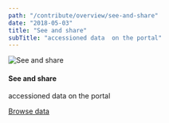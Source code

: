 ```yaml
---
path: "/contribute/overview/see-and-share"
date: "2018-05-03"
title: "See and share"
subTitle: "accessioned data  on the portal"
---
```


![See and share](/_images/see-and-share.png)

#### See and share

accessioned data on the portal

[Browse data](https://explore.dev.data.humancellatlas.org/)

